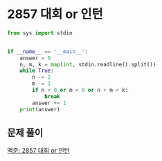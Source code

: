 # 2857 대회 or 인턴

```python
from sys import stdin


if __name__ == '__main__':
    answer = 0
    n, m, k = map(int, stdin.readline().split())
    while True:
        n -= 2
        m -= 1
        if n < 0 or m < 0 or n + m < k:
            break
        answer += 1
    print(answer)
```



## 문제 풀이

[백준: 2857 대회 or 인턴](https://dirmathfl.tistory.com/230)

